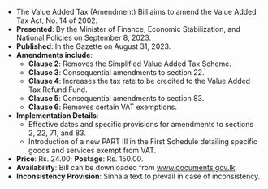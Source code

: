 - The Value Added Tax (Amendment) Bill aims to amend the Value Added Tax Act, No. 14 of 2002.
- **Presented**: By the Minister of Finance, Economic Stabilization, and National Policies on September 8, 2023.
- **Published**: In the Gazette on August 31, 2023.
- **Amendments include**:
  - **Clause 2**: Removes the Simplified Value Added Tax Scheme.
  - **Clause 3**: Consequential amendments to section 22.
  - **Clause 4**: Increases the tax rate to be credited to the Value Added Tax Refund Fund.
  - **Clause 5**: Consequential amendments to section 83.
  - **Clause 6**: Removes certain VAT exemptions.
- **Implementation Details**:
  - Effective dates and specific provisions for amendments to sections 2, 22, 71, and 83.
  - Introduction of a new PART III in the First Schedule detailing specific goods and services exempt from VAT.
- **Price**: Rs. 24.00; **Postage**: Rs. 150.00.
- **Availability**: Bill can be downloaded from www.documents.gov.lk.
- **Inconsistency Provision**: Sinhala text to prevail in case of inconsistency.